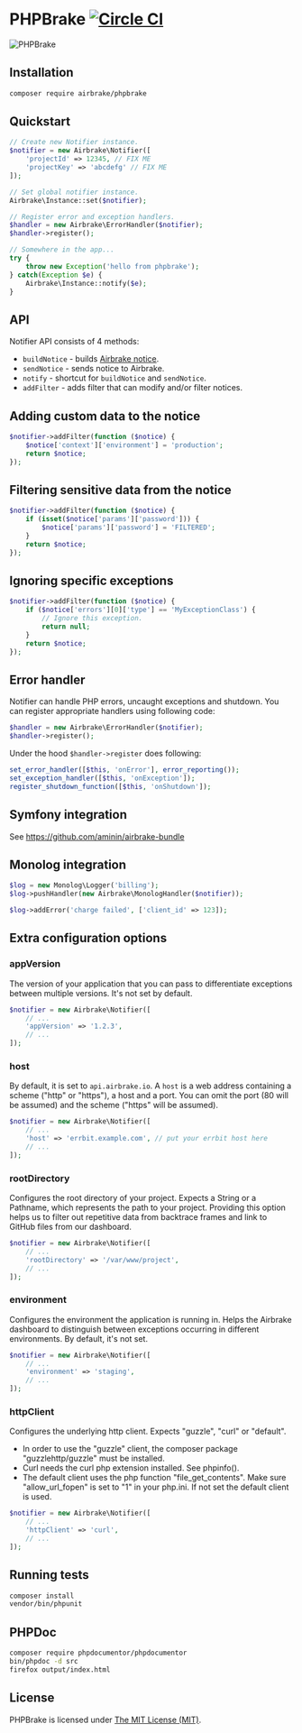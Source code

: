 # PHPBrake [![Circle CI](https://circleci.com/gh/airbrake/phpbrake.svg?style=svg)](https://circleci.com/gh/airbrake/phpbrake)

![PHPBrake](http://f.cl.ly/items/0e2f2R2I0i081N2w3R0a/php.jpg)

## Installation

```bash
composer require airbrake/phpbrake
```

## Quickstart

```php
// Create new Notifier instance.
$notifier = new Airbrake\Notifier([
    'projectId' => 12345, // FIX ME
    'projectKey' => 'abcdefg' // FIX ME
]);

// Set global notifier instance.
Airbrake\Instance::set($notifier);

// Register error and exception handlers.
$handler = new Airbrake\ErrorHandler($notifier);
$handler->register();

// Somewhere in the app...
try {
    throw new Exception('hello from phpbrake');
} catch(Exception $e) {
    Airbrake\Instance::notify($e);
}
```

## API

Notifier API consists of 4 methods:
- `buildNotice` - builds [Airbrake notice](https://airbrake.io/docs/#create-notice-v3).
- `sendNotice` - sends notice to Airbrake.
- `notify` - shortcut for `buildNotice` and `sendNotice`.
- `addFilter` - adds filter that can modify and/or filter notices.

## Adding custom data to the notice

```php
$notifier->addFilter(function ($notice) {
    $notice['context']['environment'] = 'production';
    return $notice;
});
```

## Filtering sensitive data from the notice

```php
$notifier->addFilter(function ($notice) {
    if (isset($notice['params']['password'])) {
        $notice['params']['password'] = 'FILTERED';
    }
    return $notice;
});
```

## Ignoring specific exceptions

```php
$notifier->addFilter(function ($notice) {
    if ($notice['errors'][0]['type'] == 'MyExceptionClass') {
        // Ignore this exception.
        return null;
    }
    return $notice;
});
```

## Error handler

Notifier can handle PHP errors, uncaught exceptions and shutdown. You can register appropriate handlers using following code:

```php
$handler = new Airbrake\ErrorHandler($notifier);
$handler->register();
```

Under the hood `$handler->register` does following:

```php
set_error_handler([$this, 'onError'], error_reporting());
set_exception_handler([$this, 'onException']);
register_shutdown_function([$this, 'onShutdown']);
```

## Symfony integration

See https://github.com/aminin/airbrake-bundle

## Monolog integration

```php
$log = new Monolog\Logger('billing');
$log->pushHandler(new Airbrake\MonologHandler($notifier));

$log->addError('charge failed', ['client_id' => 123]);
```

## Extra configuration options

### appVersion

The version of your application that you can pass to differentiate exceptions
between multiple versions. It's not set by default.

```php
$notifier = new Airbrake\Notifier([
    // ...
    'appVersion' => '1.2.3',
    // ...
]);
```

### host

By default, it is set to `api.airbrake.io`. A `host` is a web address containing a
scheme ("http" or "https"), a host and a port. You can omit the port (80 will be
assumed) and the scheme ("https" will be assumed).

```php
$notifier = new Airbrake\Notifier([
    // ...
    'host' => 'errbit.example.com', // put your errbit host here
    // ...
]);
```

### rootDirectory

Configures the root directory of your project. Expects a String or a Pathname,
which represents the path to your project. Providing this option helps us to
filter out repetitive data from backtrace frames and link to GitHub files
from our dashboard.

```php
$notifier = new Airbrake\Notifier([
    // ...
    'rootDirectory' => '/var/www/project',
    // ...
]);
```

### environment

Configures the environment the application is running in. Helps the Airbrake
dashboard to distinguish between exceptions occurring in different
environments. By default, it's not set.

```php
$notifier = new Airbrake\Notifier([
    // ...
    'environment' => 'staging',
    // ...
]);
```

### httpClient

Configures the underlying http client. Expects "guzzle", "curl" or "default".
- In order to use the "guzzle" client, the composer package "guzzlehttp/guzzle"
must be installed.
- Curl needs the curl php extension installed. See phpinfo().
- The default client uses the php function "file_get_contents". Make sure
"allow_url_fopen" is set to "1" in your php.ini.
If not set the default client is used.

```php
$notifier = new Airbrake\Notifier([
    // ...
    'httpClient' => 'curl',
    // ...
]);
```

## Running tests

```bash
composer install
vendor/bin/phpunit
```

## PHPDoc
```bash
composer require phpdocumentor/phpdocumentor
bin/phpdoc -d src
firefox output/index.html
```

## License

PHPBrake is licensed under [The MIT License (MIT)](LICENSE).

